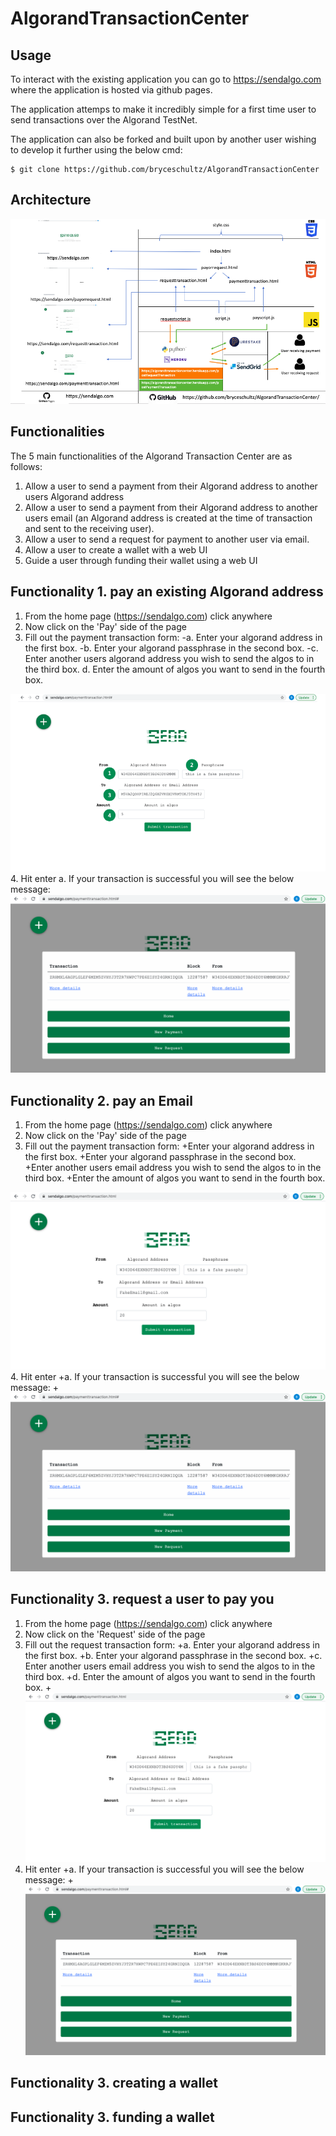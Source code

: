 # AlgorandTransactionCenter

## Usage
To interact with the existing application you can go to https://sendalgo.com where the application is hosted via github pages.

The application attemps to make it incredibly simple for a first time user to send transactions over the Algorand TestNet.

The application can also be forked and built upon by another user wishing to develop it further using the below cmd:
````
$ git clone https://github.com/bryceschultz/AlgorandTransactionCenter
````

## Architecture
<img src="documentation-images/SendAlgoArchitecture.png">

## Functionalities
The 5 main functionalities of the Algorand Transaction Center are as follows:
1. Allow a user to send a payment from their Algorand address to another users Algorand address
2. Allow a user to send a payment from their Algorand address to another users email (an Algorand address is created at the time of transaction and sent to the receiving user).
3. Allow a user to send a request for payment to another user via email.
4. Allow a user to create a wallet with a web UI
5. Guide a user through funding their wallet using a web UI

## Functionality 1. pay an existing Algorand address
1. From the home page (https://sendalgo.com) click anywhere
2. Now click on the 'Pay' side of the page
3. Fill out the payment transaction form:
    -a. Enter your algorand address in the first box.
    -b. Enter your algorand passphrase in the second box.
    -c. Enter another users algorand address you wish to send the algos to in the third box.
  d. Enter the amount of algos you want to send in the fourth box.
  <img src="documentation-images/paymenttransaction.png">
4. Hit enter
  a. If your transaction is successful you will see the below message:
  <img src="documentation-images/paymentsuccessful.png">

## Functionality 2. pay an Email
1. From the home page (https://sendalgo.com) click anywhere
2. Now click on the 'Pay' side of the page
3. Fill out the payment transaction form:
+Enter your algorand address in the first box.
+Enter your algorand passphrase in the second box.
+Enter another users email address you wish to send the algos to in the third box.
+Enter the amount of algos you want to send in the fourth box.
<img src="documentation-images/paymenttransactiontoemail.png">
4. Hit enter
  +a. If your transaction is successful you will see the below message:
  +<img src="documentation-images/paymentsuccessful.png">
  
  ## Functionality 3. request a user to pay you
1. From the home page (https://sendalgo.com) click anywhere
2. Now click on the 'Request' side of the page
3. Fill out the request transaction form:
  +a. Enter your algorand address in the first box.
  +b. Enter your algorand passphrase in the second box.
  +c. Enter another users email address you wish to send the algos to in the third box.
  +d. Enter the amount of algos you want to send in the fourth box.
  +<img src="documentation-images/paymenttransactiontoemail.png">
4. Hit enter
  +a. If your transaction is successful you will see the below message:
  +<img src="documentation-images/paymentsuccessful.png">
  
  ## Functionality 3. creating a wallet
  
  ## Functionality 3. funding a wallet
